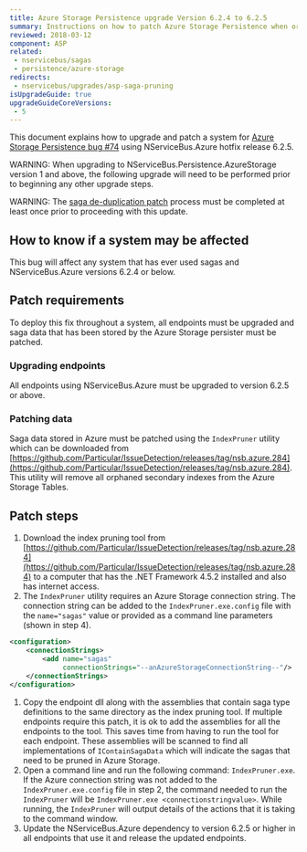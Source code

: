 ```yaml
---
title: Azure Storage Persistence upgrade Version 6.2.4 to 6.2.5
summary: Instructions on how to patch Azure Storage Persistence when orphan saga index records appear.
reviewed: 2018-03-12
component: ASP
related:
 - nservicebus/sagas
 - persistence/azure-storage
redirects:
 - nservicebus/upgrades/asp-saga-pruning
isUpgradeGuide: true
upgradeGuideCoreVersions:
 - 5
---
```


This document explains how to upgrade and patch a system for [Azure Storage Persistence bug #74](https://github.com/Particular/NServiceBus.Persistence.AzureStorage/issues/74) using NServiceBus.Azure hotfix release 6.2.5.

WARNING: When upgrading to NServiceBus.Persistence.AzureStorage version 1 and above, the following upgrade will need to be performed prior to beginning any other upgrade steps.

WARNING: The [saga de-duplication patch](/persistence/upgrades/asp-saga-deduplication.md) process must be completed at least once prior to proceeding with this update.

## How to know if a system may be affected

This bug will affect any system that has ever used sagas and NServiceBus.Azure versions 6.2.4 or below.


## Patch requirements

To deploy this fix throughout a system, all endpoints must be upgraded and saga data that has been stored by the Azure Storage persister must be patched.


### Upgrading endpoints

All endpoints using NServiceBus.Azure must be upgraded to version 6.2.5 or above.


### Patching data

Saga data stored in Azure must be patched using the `IndexPruner` utility which can be downloaded from [https://github.com/Particular/IssueDetection/releases/tag/nsb.azure.284](https://github.com/Particular/IssueDetection/releases/tag/nsb.azure.284). This utility will remove all orphaned secondary indexes from the Azure Storage Tables.


## Patch steps

 1. Download the index pruning tool from [https://github.com/Particular/IssueDetection/releases/tag/nsb.azure.284](https://github.com/Particular/IssueDetection/releases/tag/nsb.azure.284) to a computer that has the .NET Framework 4.5.2 installed and also has internet access.
 1. The `IndexPruner` utility requires an Azure Storage connection string. The connection string can be added to the `IndexPruner.exe.config` file with the `name="sagas"` value or provided as a command line parameters (shown in step 4).
  ```xml
  <configuration>
      <connectionStrings>
          <add name="sagas"
               connectionStrings="--anAzureStorageConnectionString--"/>
      </connectionStrings>
  </configuration>
  ```
 1. Copy the endpoint dll along with the assemblies that contain saga type definitions to the same directory as the index pruning tool. If multiple endpoints require this patch, it is ok to add the assemblies for all the endpoints to the tool. This saves time from having to run the tool for each endpoint. These assemblies will be scanned to find all implementations of `IContainSagaData` which will indicate the sagas that need to be pruned in Azure Storage.
 1. Open a command line and run the following command: `IndexPruner.exe`. If the Azure connection string was not added to the `IndexPruner.exe.config` file in step 2, the command needed to run the `IndexPruner` will be `IndexPruner.exe <connectionstringvalue>`. While running, the `IndexPruner` will output details of the actions that it is taking to the command window.
 1. Update the NServiceBus.Azure dependency to version 6.2.5 or higher in all endpoints that use it and release the updated endpoints.
